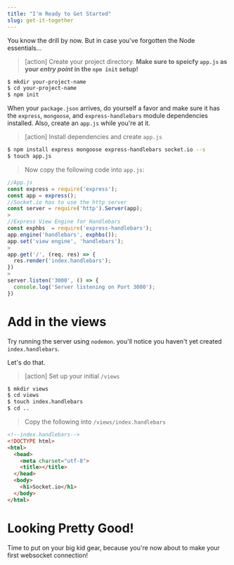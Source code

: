 ```yaml
---
title: "I'm Ready to Get Started"
slug: get-it-together
---
```


You know the drill by now. But in case you've forgotten the Node essentials...

>[action]
> Create your project directory. **Make sure to speicfy `app.js` as your *entry point* in the `npm init` setup!**
>
```bash
$ mkdir your-project-name
$ cd your-project-name
$ npm init
```

When your `package.json` arrives, do yourself a favor and make sure it has the `express`, `mongoose`, and `express-handlebars`  module dependencies installed. Also, create an `app.js` while you're at it.

>[action]
> Install dependencies and create `app.js`
>
```bash
$ npm install express mongoose express-handlebars socket.io --s
$ touch app.js
```
>
> Now copy the following code into `app.js`:
>
```javascript
//App.js
const express = require('express');
const app = express();
//Socket.io has to use the http server
const server = require('http').Server(app);
>
//Express View Engine for Handlebars
const exphbs  = require('express-handlebars');
app.engine('handlebars', exphbs());
app.set('view engine', 'handlebars');
>
app.get('/', (req, res) => {
  res.render('index.handlebars');
})
>
server.listen('3000', () => {
  console.log('Server listening on Port 3000');
})
```

# Add in the views

Try running the server using `nodemon`. you'll notice you haven't yet created `index.handlebars`.

Let's do that.

>[action]
> Set up your initial `/views`
>
```bash
$ mkdir views
$ cd views
$ touch index.handlebars
$ cd ..
```
>
> Copy the following into `/views/index.handlebars`
>
```html
<!--index.handlebars-->
<!DOCTYPE html>
<html>
  <head>
    <meta charset="utf-8">
    <title></title>
  </head>
  <body>
    <h1>Socket.io</h1>
  </body>
</html>
```

# Looking Pretty Good!

Time to put on your big kid gear, because you're now about to make your first websocket connection!
